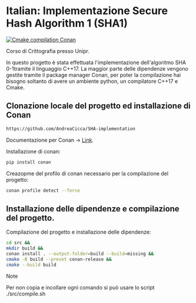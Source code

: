 # Italian: Implementazione Secure Hash Algorithm 1 (SHA1)

[![Cmake compilation Conan](https://github.com/AndreaCicca/SHA-implementation/actions/workflows/compilation.yaml/badge.svg)](https://github.com/AndreaCicca/SHA-implementation/actions/workflows/compilation.yaml)

Corso di Crittografia presso Unipr.

In questo progetto è stata effettuata l'implementazione dell'algoritmo SHA 0-1tramite il linguaggio C++17.
La maggior parte delle dipendenze vengono gestite tramite il package manager Conan, per poter la compilazione hai bisogno soltanto 
di avere un ambiente python, un compilatore C++17 e Cmake.

## Clonazione locale del progetto ed installazione di Conan

```bash
https://github.com/AndreaCicca/SHA-implementation
```

Documentazione per Conan -> [Link](https://conan.io/downloads).

Installazione di conan:

```bash
pip install conan
```

Creazopme del profilo di conan necessario per la compilazione del progetto:

```bash
conan profile detect --force
```

## Installazione delle dipendenze e compilazione del progetto.

Compilazione del progetto e installazione delle dipendenze:

```bash
cd src &&
mkdir build &&
conan install . --output-folder=build --build=missing &&
cmake -B build --preset conan-release &&
cmake --build build
```

> [!NOTE]
> Per non copia e incollare ogni comando si può usare lo script ./src/compile.sh 
